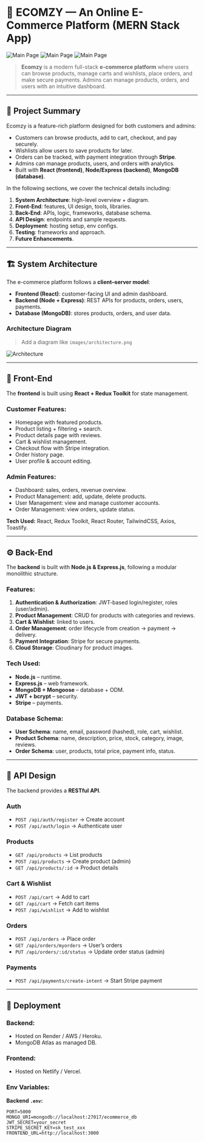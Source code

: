 # 🛒 ECOMZY — An Online E-Commerce Platform (MERN Stack App)  


![Main Page](images/home_page.png)
![Main Page](images/signup_page.png)
![Main Page](images/login_page.png)

> **Ecomzy** is a modern full-stack **e-commerce platform** where users can browse products, manage carts and wishlists, place orders, and make secure payments. Admins can manage products, orders, and users with an intuitive dashboard.  


---

## 🔎 Project Summary  

Ecomzy is a feature-rich platform designed for both customers and admins:  

- Customers can browse products, add to cart, checkout, and pay securely.  
- Wishlists allow users to save products for later.  
- Orders can be tracked, with payment integration through **Stripe**.  
- Admins can manage products, users, and orders with analytics.  
- Built with **React (frontend)**, **Node/Express (backend)**, **MongoDB (database)**.  

In the following sections, we cover the technical details including:  

1. **System Architecture**: high-level overview + diagram.  
2. **Front-End**: features, UI design, tools, libraries.  
3. **Back-End**: APIs, logic, frameworks, database schema.  
4. **API Design**: endpoints and sample requests.  
5. **Deployment**: hosting setup, env configs.  
6. **Testing**: frameworks and approach.  
7. **Future Enhancements**.  

---

## 🏗️ System Architecture  

The e-commerce platform follows a **client–server model**:  

- **Frontend (React)**: customer-facing UI and admin dashboard.  
- **Backend (Node + Express)**: REST APIs for products, orders, users, payments.  
- **Database (MongoDB)**: stores products, orders, and user data.  

### Architecture Diagram  

> Add a diagram like `images/architecture.png`  

![Architecture](images/architecture.png)  

---

## 🎨 Front-End  

The **frontend** is built using **React + Redux Toolkit** for state management.  

### Customer Features:  
- Homepage with featured products.  
- Product listing + filtering + search.  
- Product details page with reviews.  
- Cart & wishlist management.  
- Checkout flow with Stripe integration.  
- Order history page.  
- User profile & account editing.  

### Admin Features:  
- Dashboard: sales, orders, revenue overview.  
- Product Management: add, update, delete products.  
- User Management: view and manage customer accounts.  
- Order Management: view orders, update status.  

**Tech Used:** React, Redux Toolkit, React Router, TailwindCSS, Axios, Toastify.  

---

## ⚙️ Back-End  

The **backend** is built with **Node.js & Express.js**, following a modular monolithic structure.  

### Features:  
1. **Authentication & Authorization**: JWT-based login/register, roles (user/admin).  
2. **Product Management**: CRUD for products with categories and reviews.  
3. **Cart & Wishlist**: linked to users.  
4. **Order Management**: order lifecycle from creation → payment → delivery.  
5. **Payment Integration**: Stripe for secure payments.  
6. **Cloud Storage**: Cloudinary for product images.  

### Tech Used:  
- **Node.js** – runtime.  
- **Express.js** – web framework.  
- **MongoDB + Mongoose** – database + ODM.  
- **JWT + bcrypt** – security.  
- **Stripe** – payments.  

### Database Schema:  
- **User Schema**: name, email, password (hashed), role, cart, wishlist.  
- **Product Schema**: name, description, price, stock, category, image, reviews.  
- **Order Schema**: user, products, total price, payment info, status.  


---

## 🔌 API Design  

The backend provides a **RESTful API**.  

### Auth  
- `POST /api/auth/register` → Create account  
- `POST /api/auth/login` → Authenticate user  

### Products  
- `GET /api/products` → List products  
- `POST /api/products` → Create product (admin)  
- `GET /api/products/:id` → Product details  

### Cart & Wishlist  
- `POST /api/cart` → Add to cart  
- `GET /api/cart` → Fetch cart items  
- `POST /api/wishlist` → Add to wishlist  

### Orders  
- `POST /api/orders` → Place order  
- `GET /api/orders/myorders` → User’s orders  
- `PUT /api/orders/:id/status` → Update order status (admin)  

### Payments  
- `POST /api/payments/create-intent` → Start Stripe payment  

---

## 🚀 Deployment  

### Backend:  
- Hosted on Render / AWS / Heroku.  
- MongoDB Atlas as managed DB.  

### Frontend:  
- Hosted on Netlify / Vercel.  

### Env Variables:  

**Backend `.env`:**  
```env
PORT=5000
MONGO_URI=mongodb://localhost:27017/ecommerce_db
JWT_SECRET=your_secret
STRIPE_SECRET_KEY=sk_test_xxx
FRONTEND_URL=http://localhost:3000
